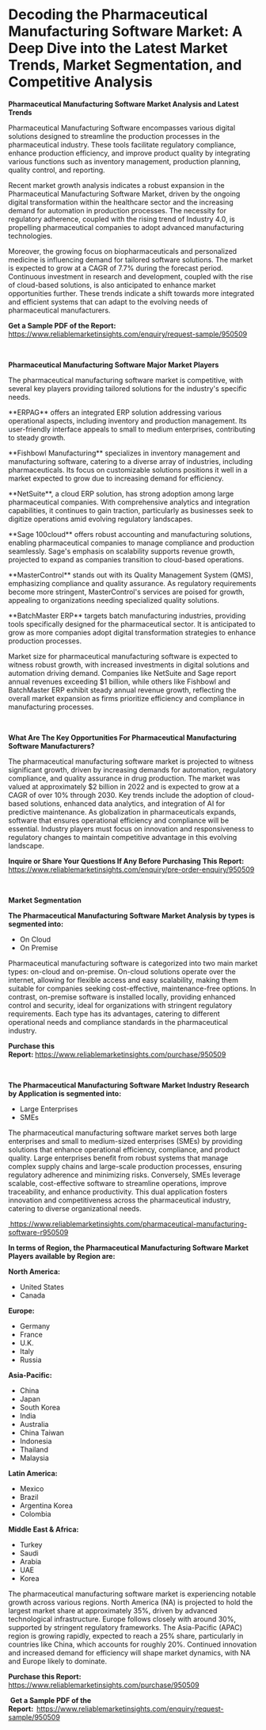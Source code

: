 <p><h1>Decoding the Pharmaceutical Manufacturing Software Market: A Deep Dive into the Latest Market Trends, Market Segmentation, and Competitive Analysis</h1></p><p><strong>Pharmaceutical Manufacturing Software Market Analysis and Latest Trends</strong></p>
<p><p>Pharmaceutical Manufacturing Software encompasses various digital solutions designed to streamline the production processes in the pharmaceutical industry. These tools facilitate regulatory compliance, enhance production efficiency, and improve product quality by integrating various functions such as inventory management, production planning, quality control, and reporting. </p><p>Recent market growth analysis indicates a robust expansion in the Pharmaceutical Manufacturing Software Market, driven by the ongoing digital transformation within the healthcare sector and the increasing demand for automation in production processes. The necessity for regulatory adherence, coupled with the rising trend of Industry 4.0, is propelling pharmaceutical companies to adopt advanced manufacturing technologies. </p><p>Moreover, the growing focus on biopharmaceuticals and personalized medicine is influencing demand for tailored software solutions. The market is expected to grow at a CAGR of 7.7% during the forecast period. Continuous investment in research and development, coupled with the rise of cloud-based solutions, is also anticipated to enhance market opportunities further. These trends indicate a shift towards more integrated and efficient systems that can adapt to the evolving needs of pharmaceutical manufacturers.</p></p>
<p><strong>Get a Sample PDF of the Report:&nbsp;</strong> <a href="https://www.reliablemarketinsights.com/enquiry/request-sample/950509?utm_campaign=2606&utm_medium=2&utm_source=Github&utm_content=ia&utm_term=17042025&utm_id=pharmaceutical-manufacturing-software">https://www.reliablemarketinsights.com/enquiry/request-sample/950509</a></p>
<p>&nbsp;</p>
<p><strong>Pharmaceutical Manufacturing Software Major Market Players</strong></p>
<p><p>The pharmaceutical manufacturing software market is competitive, with several key players providing tailored solutions for the industry's specific needs. </p><p>**ERPAG** offers an integrated ERP solution addressing various operational aspects, including inventory and production management. Its user-friendly interface appeals to small to medium enterprises, contributing to steady growth.</p><p>**Fishbowl Manufacturing** specializes in inventory management and manufacturing software, catering to a diverse array of industries, including pharmaceuticals. Its focus on customizable solutions positions it well in a market expected to grow due to increasing demand for efficiency.</p><p>**NetSuite**, a cloud ERP solution, has strong adoption among large pharmaceutical companies. With comprehensive analytics and integration capabilities, it continues to gain traction, particularly as businesses seek to digitize operations amid evolving regulatory landscapes.</p><p>**Sage 100cloud** offers robust accounting and manufacturing solutions, enabling pharmaceutical companies to manage compliance and production seamlessly. Sage's emphasis on scalability supports revenue growth, projected to expand as companies transition to cloud-based operations.</p><p>**MasterControl** stands out with its Quality Management System (QMS), emphasizing compliance and quality assurance. As regulatory requirements become more stringent, MasterControl's services are poised for growth, appealing to organizations needing specialized quality solutions.</p><p>**BatchMaster ERP** targets batch manufacturing industries, providing tools specifically designed for the pharmaceutical sector. It is anticipated to grow as more companies adopt digital transformation strategies to enhance production processes.</p><p>Market size for pharmaceutical manufacturing software is expected to witness robust growth, with increased investments in digital solutions and automation driving demand. Companies like NetSuite and Sage report annual revenues exceeding $1 billion, while others like Fishbowl and BatchMaster ERP exhibit steady annual revenue growth, reflecting the overall market expansion as firms prioritize efficiency and compliance in manufacturing processes.</p></p>
<p>&nbsp;</p>
<p><strong>What Are The Key Opportunities For Pharmaceutical Manufacturing Software Manufacturers?</strong></p>
<p><p>The pharmaceutical manufacturing software market is projected to witness significant growth, driven by increasing demands for automation, regulatory compliance, and quality assurance in drug production. The market was valued at approximately $2 billion in 2022 and is expected to grow at a CAGR of over 10% through 2030. Key trends include the adoption of cloud-based solutions, enhanced data analytics, and integration of AI for predictive maintenance. As globalization in pharmaceuticals expands, software that ensures operational efficiency and compliance will be essential. Industry players must focus on innovation and responsiveness to regulatory changes to maintain competitive advantage in this evolving landscape.</p></p>
<p><strong>Inquire or Share Your Questions If Any Before Purchasing This Report:</strong> <a href="https://www.reliablemarketinsights.com/enquiry/pre-order-enquiry/950509?utm_campaign=2606&utm_medium=2&utm_source=Github&utm_content=ia&utm_term=17042025&utm_id=pharmaceutical-manufacturing-software">https://www.reliablemarketinsights.com/enquiry/pre-order-enquiry/950509</a></p>
<p>&nbsp;</p>
<p><strong>Market Segmentation</strong></p>
<p><strong>The Pharmaceutical Manufacturing Software Market Analysis by types is segmented into:</strong></p>
<p><ul><li>On Cloud</li><li>On Premise</li></ul></p>
<p><p>Pharmaceutical manufacturing software is categorized into two main market types: on-cloud and on-premise. On-cloud solutions operate over the internet, allowing for flexible access and easy scalability, making them suitable for companies seeking cost-effective, maintenance-free options. In contrast, on-premise software is installed locally, providing enhanced control and security, ideal for organizations with stringent regulatory requirements. Each type has its advantages, catering to different operational needs and compliance standards in the pharmaceutical industry.</p></p>
<p><strong>Purchase this Report:&nbsp;</strong><a href="https://www.reliablemarketinsights.com/purchase/950509?utm_campaign=2606&utm_medium=2&utm_source=Github&utm_content=ia&utm_term=17042025&utm_id=pharmaceutical-manufacturing-software">https://www.reliablemarketinsights.com/purchase/950509</a></p>
<p>&nbsp;</p>
<p><strong>The Pharmaceutical Manufacturing Software Market Industry Research by Application is segmented into:</strong></p>
<p><ul><li>Large Enterprises</li><li>SMEs</li></ul></p>
<p><p>The pharmaceutical manufacturing software market serves both large enterprises and small to medium-sized enterprises (SMEs) by providing solutions that enhance operational efficiency, compliance, and product quality. Large enterprises benefit from robust systems that manage complex supply chains and large-scale production processes, ensuring regulatory adherence and minimizing risks. Conversely, SMEs leverage scalable, cost-effective software to streamline operations, improve traceability, and enhance productivity. This dual application fosters innovation and competitiveness across the pharmaceutical industry, catering to diverse organizational needs.</p></p>
<p><a href="https://www.reliablemarketinsights.com/pharmaceutical-manufacturing-software-r950509?utm_campaign=2606&utm_medium=2&utm_source=Github&utm_content=ia&utm_term=17042025&utm_id=pharmaceutical-manufacturing-software">&nbsp;https://www.reliablemarketinsights.com/pharmaceutical-manufacturing-software-r950509</a></p>
<p><strong>In terms of Region, the Pharmaceutical Manufacturing Software Market Players available by Region are:</strong></p>
<p>
    <p> <strong> North America: </strong>
        <ul>
            <li>United States</li>
            <li>Canada</li>
        </ul>
        </p> 
    <p> <strong> Europe: </strong>
        <ul>
            <li>Germany</li>
            <li>France</li>
            <li>U.K.</li>
            <li>Italy</li>
            <li>Russia</li>
        </ul>
        </p> 
    <p> <strong> Asia-Pacific: </strong>
        <ul>
            <li>China</li>
            <li>Japan</li>
            <li>South Korea</li>
            <li>India</li>
            <li>Australia</li>
            <li>China Taiwan</li>
            <li>Indonesia</li>
            <li>Thailand</li>
            <li>Malaysia</li>
        </ul>
        </p> 
    <p> <strong> Latin America: </strong>
        <ul>
            <li>Mexico</li>
            <li>Brazil</li>
            <li>Argentina Korea</li>
            <li>Colombia</li>
        </ul>
        </p> 
    <p> <strong> Middle East & Africa: </strong>
        <ul>
            <li>Turkey</li>
            <li>Saudi</li>
            <li>Arabia</li>
            <li>UAE</li>
            <li>Korea</li>
        </ul>
    </p>
    </p>
<p><p>The pharmaceutical manufacturing software market is experiencing notable growth across various regions. North America (NA) is projected to hold the largest market share at approximately 35%, driven by advanced technological infrastructure. Europe follows closely with around 30%, supported by stringent regulatory frameworks. The Asia-Pacific (APAC) region is growing rapidly, expected to reach a 25% share, particularly in countries like China, which accounts for roughly 20%. Continued innovation and increased demand for efficiency will shape market dynamics, with NA and Europe likely to dominate.</p></p>
<p><strong>Purchase this Report: </strong><a href="https://www.reliablemarketinsights.com/purchase/950509?utm_campaign=2606&utm_medium=2&utm_source=Github&utm_content=ia&utm_term=17042025&utm_id=pharmaceutical-manufacturing-software">https://www.reliablemarketinsights.com/purchase/950509</a></p>
<p>&nbsp;<strong>Get a Sample PDF of the Report:&nbsp;&nbsp;</strong><a href="https://www.reliablemarketinsights.com/enquiry/request-sample/950509?utm_campaign=2606&utm_medium=2&utm_source=Github&utm_content=ia&utm_term=17042025&utm_id=pharmaceutical-manufacturing-software">https://www.reliablemarketinsights.com/enquiry/request-sample/950509</a></p>
<p><strong></strong></p>
<p><p></p><p></p><p></p></p>